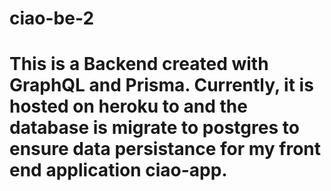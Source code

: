 # ciao-be-2

# This is a Backend created with GraphQL and Prisma. Currently, it is hosted on heroku to and the database is migrate to postgres to ensure data persistance for my front end application ciao-app.